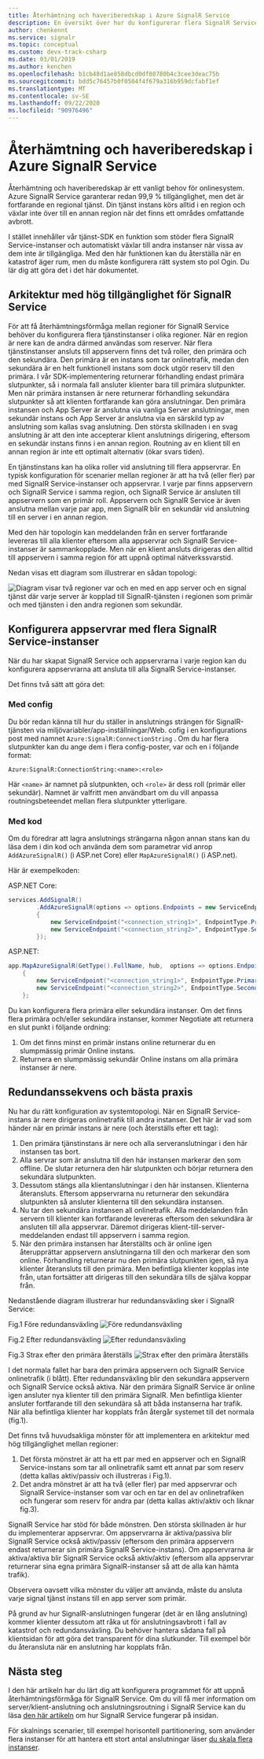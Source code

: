 ```yaml
---
title: Återhämtning och haveriberedskap i Azure SignalR Service
description: En översikt över hur du konfigurerar flera SignalR Service-instanser för att uppnå återhämtning och haveriberedskap
author: chenkennt
ms.service: signalr
ms.topic: conceptual
ms.custom: devx-track-csharp
ms.date: 03/01/2019
ms.author: kenchen
ms.openlocfilehash: b1cb48d1ae858dbcd0df80780b4c3cee3deac75b
ms.sourcegitcommit: bdd5c76457b0f0504f4f679a316b959dcfabf1ef
ms.translationtype: MT
ms.contentlocale: sv-SE
ms.lasthandoff: 09/22/2020
ms.locfileid: "90976496"
---
```

# <a name="resiliency-and-disaster-recovery-in-azure-signalr-service"></a>Återhämtning och haveriberedskap i Azure SignalR Service

Återhämtning och haveriberedskap är ett vanligt behov för onlinesystem. Azure SignalR Service garanterar redan 99,9 % tillgänglighet, men det är fortfarande en regional tjänst.
Din tjänst instans körs alltid i en region och växlar inte över till en annan region när det finns ett områdes omfattande avbrott.

I stället innehåller vår tjänst-SDK en funktion som stöder flera SignalR Service-instanser och automatiskt växlar till andra instanser när vissa av dem inte är tillgängliga.
Med den här funktionen kan du återställa när en katastrof äger rum, men du måste konfigurera rätt system sto pol Ogin. Du lär dig att göra det i det här dokumentet.

## <a name="high-available-architecture-for-signalr-service"></a>Arkitektur med hög tillgänglighet för SignalR Service

För att få återhämtningsförmåga mellan regioner för SignalR Service behöver du konfigurera flera tjänstinstanser i olika regioner. När en region är nere kan de andra därmed användas som reserver.
När flera tjänstinstanser ansluts till appservern finns det två roller, den primära och den sekundära.
Den primära är en instans som tar onlinetrafik, medan den sekundära är en helt funktionell instans som dock utgör reserv till den primära.
I vår SDK-implementering returnerar förhandling endast primära slutpunkter, så i normala fall ansluter klienter bara till primära slutpunkter.
Men när primära instansen är nere returnerar förhandling sekundära slutpunkter så att klienten fortfarande kan göra anslutningar.
Den primära instansen och App Server är anslutna via vanliga Server anslutningar, men sekundär instans och App Server är anslutna via en särskild typ av anslutning som kallas svag anslutning.
Den största skillnaden i en svag anslutning är att den inte accepterar klient anslutnings dirigering, eftersom en sekundär instans finns i en annan region. Routning av en klient till en annan region är inte ett optimalt alternativ (ökar svars tiden).

En tjänstinstans kan ha olika roller vid anslutning till flera appservrar.
En typisk konfiguration för scenarier mellan regioner är att ha två (eller fler) par med SignalR Service-instanser och appservrar.
I varje par finns appservern och SignalR Service i samma region, och SignalR Service är ansluten till appservern som en primär roll.
Appservern och SignalR Service är även anslutna mellan varje par app, men SignalR blir en sekundär vid anslutning till en server i en annan region.

Med den här topologin kan meddelanden från en server fortfarande levereras till alla klienter eftersom alla appservrar och SignalR Service-instanser är sammankopplade.
Men när en klient ansluts dirigeras den alltid till appservern i samma region för att uppnå optimal nätverkssvarstid.

Nedan visas ett diagram som illustrerar en sådan topologi:

![Diagram visar två regioner var och en med en app server och en signal tjänst där varje server är kopplad till SignalR-tjänsten i regionen som primär och med tjänsten i den andra regionen som sekundär.](media/signalr-concept-disaster-recovery/topology.png)

## <a name="configure-app-servers-with-multiple-signalr-service-instances"></a>Konfigurera appservrar med flera SignalR Service-instanser

När du har skapat SignalR Service och appservrarna i varje region kan du konfigurera appservrarna att ansluta till alla SignalR Service-instanser.

Det finns två sätt att göra det:

### <a name="through-config"></a>Med config

Du bör redan känna till hur du ställer in anslutnings strängen för SignalR-tjänsten via miljövariabler/app-inställningar/Web. cofig i en konfigurations post med namnet `Azure:SignalR:ConnectionString` .
Om du har flera slutpunkter kan du ange dem i flera config-poster, var och en i följande format:

```
Azure:SignalR:ConnectionString:<name>:<role>
```

Här `<name>` är namnet på slutpunkten, och `<role>` är dess roll (primär eller sekundär).
Namnet är valfritt men användbart om du vill anpassa routningsbeteendet mellan flera slutpunkter ytterligare.

### <a name="through-code"></a>Med kod

Om du föredrar att lagra anslutnings strängarna någon annan stans kan du läsa dem i din kod och använda dem som parametrar vid anrop `AddAzureSignalR()` (i ASP.net Core) eller `MapAzureSignalR()` (i ASP.net).

Här är exempelkoden:

ASP.NET Core:

```cs
services.AddSignalR()
        .AddAzureSignalR(options => options.Endpoints = new ServiceEndpoint[]
        {
            new ServiceEndpoint("<connection_string1>", EndpointType.Primary, "region1"),
            new ServiceEndpoint("<connection_string2>", EndpointType.Secondary, "region2"),
        });
```

ASP.NET:

```cs
app.MapAzureSignalR(GetType().FullName, hub,  options => options.Endpoints = new ServiceEndpoint[]
    {
        new ServiceEndpoint("<connection_string1>", EndpointType.Primary, "region1"),
        new ServiceEndpoint("<connection_string2>", EndpointType.Secondary, "region2"),
    };
```

Du kan konfigurera flera primära eller sekundära instanser. Om det finns flera primära och/eller sekundära instanser, kommer Negotiate att returnera en slut punkt i följande ordning:

1. Om det finns minst en primär instans online returnerar du en slumpmässig primär Online instans.
2. Returnera en slumpmässig sekundär Online instans om alla primära instanser är nere.

## <a name="failover-sequence-and-best-practice"></a>Redundanssekvens och bästa praxis

Nu har du rätt konfiguration av systemtopologi. När en SignalR Service-instans är nere dirigeras onlinetrafik till andra instanser.
Det här är vad som händer när en primär instans är nere (och återställs efter ett tag):

1. Den primära tjänstinstans är nere och alla serveranslutningar i den här instansen tas bort.
2. Alla servrar som är anslutna till den här instansen markerar den som offline. De slutar returnera den här slutpunkten och börjar returnera den sekundära slutpunkten.
3. Dessutom stängs alla klientanslutningar i den här instansen. Klienterna återansluts. Eftersom appservrarna nu returnerar den sekundära slutpunkten så ansluter klienterna till den sekundära instansen.
4. Nu tar den sekundära instansen all onlinetrafik. Alla meddelanden från servern till klienter kan fortfarande levereras eftersom den sekundära är ansluten till alla appservrar. Däremot dirigeras klient-till-server-meddelanden endast till appservern i samma region.
5. När den primära instansen har återställts och är online igen återupprättar appservern anslutningarna till den och markerar den som online. Förhandling returnerar nu den primära slutpunkten igen, så nya klienter återansluts till den primära. Men befintliga klienter kopplas inte från, utan fortsätter att dirigeras till den sekundära tills de själva koppar från.

Nedanstående diagram illustrerar hur redundansväxling sker i SignalR Service:

Fig.1 Före redundansväxling ![Före redundansväxling](media/signalr-concept-disaster-recovery/before-failover.png)

Fig.2 Efter redundansväxling ![Efter redundansväxling](media/signalr-concept-disaster-recovery/after-failover.png)

Fig.3 Strax efter den primära återställs ![Strax efter den primära återställs](media/signalr-concept-disaster-recovery/after-recover.png)

I det normala fallet har bara den primära appservern och SignalR Service onlinetrafik (i blått).
Efter redundansväxling blir den sekundära appservern och SignalR Service också aktiva.
När den primära SignalR Service är online igen ansluter nya klienter till den primära SignalR. Men befintliga klienter ansluter fortfarande till den sekundära så att båda instanserna har trafik.
När alla befintliga klienter har kopplats från återgår systemet till det normala (fig.1).

Det finns två huvudsakliga mönster för att implementera en arkitektur med hög tillgänglighet mellan regioner:

1. Det första mönstret är att ha ett par med en appserver och en SignalR Service-instans som tar all onlinetrafik samt ett annat par som reserv (detta kallas aktiv/passiv och illustreras i Fig.1). 
2. Det andra mönstret är att ha två (eller fler) par med appservrar och SignalR Service-instanser som var och en tar en del av onlinetrafiken och fungerar som reserv för andra par (detta kallas aktiv/aktiv och liknar fig.3).

SignalR Service har stöd för både mönstren. Den största skillnaden är hur du implementerar appservrar.
Om appservrarna är aktiva/passiva blir SignalR Service också aktiv/passiv (eftersom den primära appservern endast returnerar sin primära SignalR Service-instans).
Om appservrarna är aktiva/aktiva blir SignalR Service också aktiv/aktiv (eftersom alla appservrar returnerar sina egna primära SignalR-instanser så att de alla kan hämta trafik).

Observera oavsett vilka mönster du väljer att använda, måste du ansluta varje signal tjänst instans till en app server som primär.

På grund av hur SignalR-anslutningen fungerar (det är en lång anslutning) kommer klienter dessutom att råka ut för anslutningsavbrott i fall av katastrof och redundansväxling.
Du behöver hantera sådana fall på klientsidan för att göra det transparent för dina slutkunder. Till exempel bör du återansluta när en anslutning har kopplats från.

## <a name="next-steps"></a>Nästa steg

I den här artikeln har du lärt dig att konfigurera programmet för att uppnå återhämtningsförmåga för SignalR Service. Om du vill få mer information om server/klient-anslutning och anslutningsroutning i SignalR Service kan du läsa [den här artikeln](signalr-concept-internals.md) om hur SignalR Service fungerar på insidan.

För skalnings scenarier, till exempel horisontell partitionering, som använder flera instanser för att hantera ett stort antal anslutningar läser [du skala flera instanser](signalr-howto-scale-multi-instances.md).
